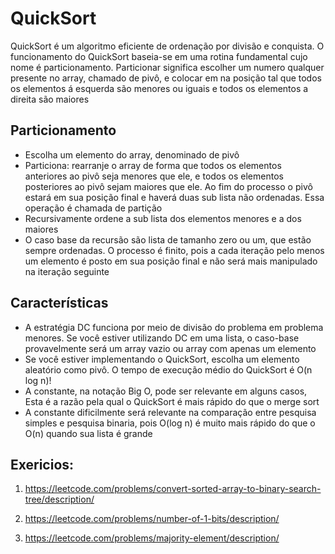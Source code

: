 # QuickSort

QuickSort é um algoritmo eficiente de ordenação por divisão e conquista. O funcionamento do QuickSort baseia-se em uma rotina fundamental cujo nome é particionamento. Particionar significa escolher um numero qualquer presente no array, chamado de pivô, e colocar em na posição tal que todos os elementos á esquerda são menores ou iguais e todos os elementos a direita são maiores

## Particionamento

- Escolha um elemento do array, denominado de pivô
- Particiona: rearranje o array de forma que todos os elementos anteriores ao pivô seja menores que ele, e todos os elementos posteriores ao pivô sejam maiores que ele. Ao fim do processo o pivô estará em sua posição final e haverá duas sub lista não ordenadas. Essa operação é chamada de partição
- Recursivamente ordene a sub lista dos elementos menores e a dos maiores
- O caso base da recursão são lista de tamanho zero ou um, que estão sempre ordenadas. O processo é finito, pois a cada iteração pelo menos um elemento é posto em sua posição final e não será mais manipulado na iteração seguinte

## Características

- A estratégia DC funciona por meio de divisão do problema em problema menores. Se você estiver utilizando DC em uma lista, o caso-base provavelmente será um array vazio ou array com apenas um elemento
- Se você estiver implementando o QuickSort, escolha um elemento aleatório como pivô. O tempo de execução médio do QuickSort é O(n log n)!
- A constante, na notação Big O, pode ser relevante em alguns casos, Esta é a razão pela qual o QuickSort é mais rápido do que o merge sort
- A constante dificilmente será relevante na comparação entre pesquisa simples e pesquisa binaria, pois O(log n) é muito mais rápido do que o O(n) quando sua lista é grande

## Exericios:

1. https://leetcode.com/problems/convert-sorted-array-to-binary-search-tree/description/

2. https://leetcode.com/problems/number-of-1-bits/description/

3. https://leetcode.com/problems/majority-element/description/
